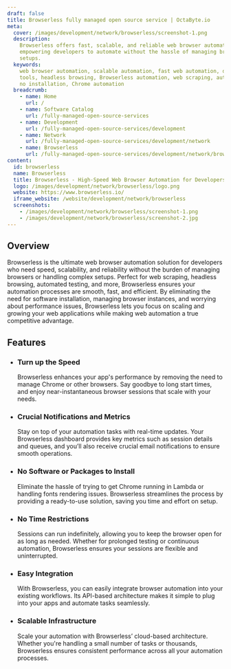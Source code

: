 ```yaml
---
draft: false
title: Browserless fully managed open source service | OctaByte.io
meta:
  cover: /images/development/network/browserless/screenshot-1.png
  description:
    Browserless offers fast, scalable, and reliable web browser automation,
    empowering developers to automate without the hassle of managing browsers or complex
    setups.
  keywords:
    web browser automation, scalable automation, fast web automation, developer
    tools, headless browsing, Browserless automation, web scraping, automation performance,
    no installation, Chrome automation
  breadcrumb:
    - name: Home
      url: /
    - name: Software Catalog
      url: /fully-managed-open-source-services
    - name: Development
      url: /fully-managed-open-source-services/development
    - name: Network
      url: /fully-managed-open-source-services/development/network
    - name: Browserless
      url: /fully-managed-open-source-services/development/network/browserless
content:
  id: browserless
  name: Browserless
  title: Browserless - High-Speed Web Browser Automation for Developers
  logo: /images/development/network/browserless/logo.png
  website: https://www.browserless.io/
  iframe_website: /website/development/network/browserless
  screenshots:
    - /images/development/network/browserless/screenshot-1.png
    - /images/development/network/browserless/screenshot-2.jpg
---
```


## Overview

Browserless is the ultimate web browser automation solution for developers who need speed, scalability, and reliability without the burden of managing browsers or handling complex setups. Perfect for web scraping, headless browsing, automated testing, and more, Browserless ensures your automation processes are smooth, fast, and efficient. By eliminating the need for software installation, managing browser instances, and worrying about performance issues, Browserless lets you focus on scaling and growing your web applications while making web automation a true competitive advantage.

## Features

- ### Turn up the Speed

  Browserless enhances your app's performance by removing the need to manage Chrome or other browsers. Say goodbye to long start times, and enjoy near-instantaneous browser sessions that scale with your needs.

- ### Crucial Notifications and Metrics

  Stay on top of your automation tasks with real-time updates. Your Browserless dashboard provides key metrics such as session details and queues, and you’ll also receive crucial email notifications to ensure smooth operations.

- ### No Software or Packages to Install

  Eliminate the hassle of trying to get Chrome running in Lambda or handling fonts rendering issues. Browserless streamlines the process by providing a ready-to-use solution, saving you time and effort on setup.

- ### No Time Restrictions

  Sessions can run indefinitely, allowing you to keep the browser open for as long as needed. Whether for prolonged testing or continuous automation, Browserless ensures your sessions are flexible and uninterrupted.

- ### Easy Integration

  With Browserless, you can easily integrate browser automation into your existing workflows. Its API-based architecture makes it simple to plug into your apps and automate tasks seamlessly.

- ### Scalable Infrastructure

  Scale your automation with Browserless’ cloud-based architecture. Whether you're handling a small number of tasks or thousands, Browserless ensures consistent performance across all your automation processes.
